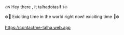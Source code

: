 :fire::cyclone: Hey there , it talhadotasif :cyclone::fire:

:snowflake::jack_o_lantern: Exiciting time in the world right now! exiciting time :jack_o_lantern::snowflake:



https://contactme-talha.web.app



<!---
TalhaDotAsif/TalhaDotAsif is a ✨ special ✨ repository because its `README.md` (this file) appears on your GitHub profile.
You can click the Preview link to take a look at your changes.
--->
